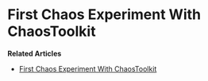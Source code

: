 # First Chaos Experiment With ChaosToolkit

**Related Articles**
* [First Chaos Experiment With ChaosToolkit](https://blog.devlearnops.com/first-chaos-experiment-with-chaostoolkit)
